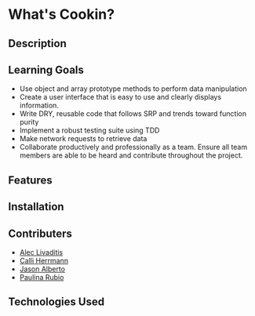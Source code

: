 # What's Cookin?

## Description


## Learning Goals
- Use object and array prototype methods to perform data manipulation
- Create a user interface that is easy to use and clearly displays information.
- Write DRY, reusable code that follows SRP and trends toward function purity
- Implement a robust testing suite using TDD
- Make network requests to retrieve data
- Collaborate productively and professionally as a team. Ensure all team members are able to be heard and contribute throughout the project.

## Features


## Installation


## Contributers
- [Alec Livaditis](https://github.com/alivaditis)
- [Calli Herrmann](https://github.com/CaliHam/)
- [Jason Alberto](https://github.com/jalbe0076)
- [Paulina Rubio](https://github.com/paulina-isabel)

## Technologies Used

